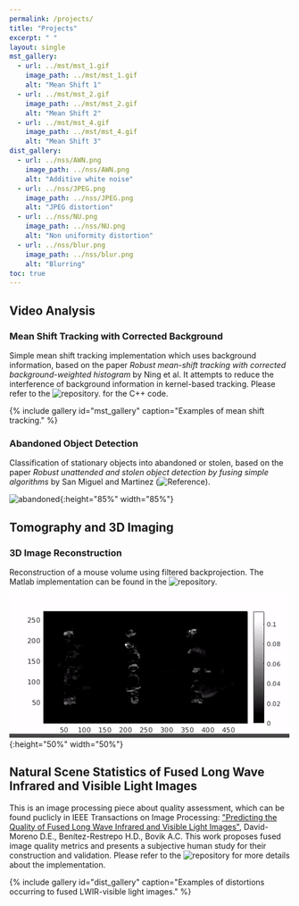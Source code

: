 ```yaml
---
permalink: /projects/
title: "Projects"
excerpt: " "
layout: single
mst_gallery:
  - url: ../mst/mst_1.gif
    image_path: ../mst/mst_1.gif
    alt: "Mean Shift 1"
  - url: ../mst/mst_2.gif
    image_path: ../mst/mst_2.gif
    alt: "Mean Shift 2"
  - url: ../mst/mst_4.gif
    image_path: ../mst/mst_4.gif
    alt: "Mean Shift 3"
dist_gallery:
  - url: ../nss/AWN.png
    image_path: ../nss/AWN.png
    alt: "Additive white noise"
  - url: ../nss/JPEG.png
    image_path: ../nss/JPEG.png
    alt: "JPEG distortion"
  - url: ../nss/NU.png
    image_path: ../nss/NU.png
    alt: "Non uniformity distortion"
  - url: ../nss/blur.png
    image_path: ../nss/blur.png
    alt: "Blurring"
toc: true
---
```


## Video Analysis

### Mean Shift Tracking with Corrected Background

Simple mean shift tracking implementation which uses background information, based on the paper _Robust mean-shift tracking with corrected
background-weighted histogram_ by Ning et al. It attempts to reduce the interference of background information in kernel-based tracking. Please refer to the ![repository.](https://github.com/ujemd/MeanShiftTracking-CBWH) for the C++ code.

{% include gallery id="mst_gallery" caption="Examples of mean shift tracking." %}

### Abandoned Object Detection

Classification of stationary objects into abandoned or stolen, based on the paper _Robust unattended and stolen object detection by fusing simple algorithms_ by San Miguel and Martinez (![Reference](https://ieeexplore.ieee.org/document/4730375)). 

![abandoned](../mst/abandoned.gif){:height="85%" width="85%"}

## Tomography and 3D Imaging

### 3D Image Reconstruction

Reconstruction of a mouse volume using filtered backprojection. The Matlab implementation can be found in the ![repository.](https://github.com/ujemd/3DFilteredBackProjection)

![mouse](../tibs/mouse.gif){:height="50%" width="50%"}

## Natural Scene Statistics of Fused Long Wave Infrared and Visible Light Images

This is an image processing piece about quality assessment, which can be found puclicly in IEEE Transactions on Image Processing: ["Predicting the Quality of Fused Long Wave Infrared and Visible Light Images"](http://ieeexplore.ieee.org/document/7904687/), David-Moreno D.E., Benítez-Restrepo H.D., Bovik A.C. This work proposes fused image quality metrics and presents a subjective human study for their construction and validation. Please refer to the ![repository](https://github.com/ujemd/NSS-of-LWIR-and-Vissible-Images) for more details about the implementation.

{% include gallery id="dist_gallery" caption="Examples of distortions occurring to fused LWIR-visible light images." %}

